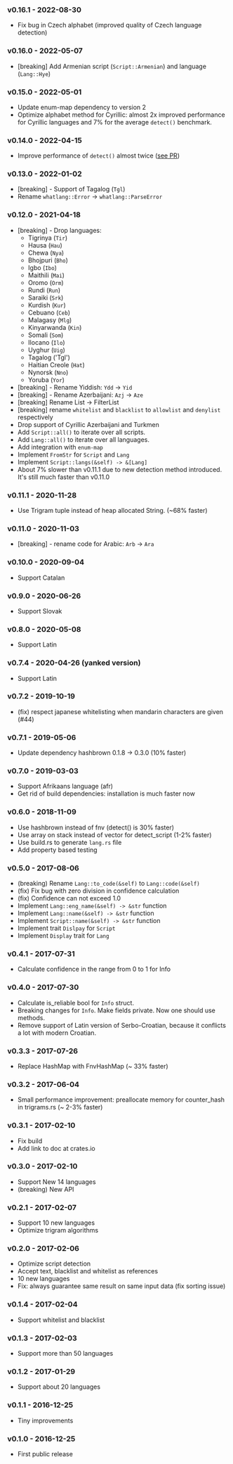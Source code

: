 ### v0.16.1 - 2022-08-30
* Fix bug in Czech alphabet (improved quality of Czech language detection)

### v0.16.0 - 2022-05-07
* [breaking] Add Armenian script (`Script::Armenian`) and language (`Lang::Hye`)

### v0.15.0 - 2022-05-01
* Update enum-map dependency to version 2
* Optimize alphabet method for Cyrillic: almost 2x improved performance for Cyrillic languages and 7% for the average `detect()` benchmark.

### v0.14.0 - 2022-04-15
* Improve performance of `detect()` almost twice ([see PR](https://github.com/greyblake/whatlang-rs/pull/108))

### v0.13.0 - 2022-01-02
* [breaking] - Support of Tagalog (`Tgl`)
* Rename `whatlang::Error` -> `whatlang::ParseError`

### v0.12.0 - 2021-04-18
* [breaking] - Drop languages:
  * Tigrinya (`Tir`)
  * Hausa (`Hau`)
  * Chewa (`Nya`)
  * Bhojpuri (`Bho`)
  * Igbo (`Ibo`)
  * Maithili (`Mai`)
  * Oromo (`Orm`)
  * Rundi (`Run`)
  * Saraiki (`Srk`)
  * Kurdish (`Kur`)
  * Cebuano (`Ceb`)
  * Malagasy (`Mlg`)
  * Kinyarwanda (`Kin`)
  * Somali (`Som`)
  * Ilocano (`Ilo`)
  * Uyghur (`Uig`)
  * Tagalog ('Tgl')
  * Haitian Creole (`Hat`)
  * Nynorsk (`Nno`)
  * Yoruba (`Yor`)
* [breaking] - Rename Yiddish: `Ydd` -> `Yid`
* [breaking] - Rename Azerbaijani: `Azj` -> `Aze`
* [breaking] Rename List -> FilterList
* [breaking] rename `whitelist` and `blacklist` to `allowlist` and `denylist` respectively
* Drop support of Cyrillic Azerbaijani and Turkmen
* Add `Script::all()` to iterate over all scripts.
* Add `Lang::all()` to iterate over all languages.
* Add integration with `enum-map`
* Implement `FromStr` for `Script` and `Lang`
* Implement `Script::langs(&self) -> &[Lang]`
* About 7% slower than v0.11.1 due to new detection method introduced. It's still much faster than v0.11.0

### v0.11.1 - 2020-11-28
* Use Trigram tuple instead of heap allocated String. (~68% faster)

### v0.11.0 - 2020-11-03
* [breaking] - rename code for Arabic: `Arb` -> `Ara`

### v0.10.0 - 2020-09-04
* Support Catalan

### v0.9.0 - 2020-06-26
* Support Slovak

### v0.8.0 - 2020-05-08
* Support Latin

### v0.7.4 - 2020-04-26 (yanked version)
* Support Latin

### v0.7.2 - 2019-10-19
* (fix) respect japanese whitelisting when mandarin characters are given (#44)

### v0.7.1 - 2019-05-06
* Update dependency hashbrown 0.1.8 -> 0.3.0 (10% faster)

### v0.7.0 - 2019-03-03
* Support Afrikaans language (afr)
* Get rid of build dependencies: installation is much faster now

### v0.6.0 - 2018-11-09
* Use hashbrown instead of fnv (detect() is 30% faster)
* Use array on stack instead of vector for detect_script (1-2% faster)
* Use build.rs to generate `lang.rs` file
* Add property based testing

### v0.5.0 - 2017-08-06
* (breaking) Rename `Lang::to_code(&self)` to `Lang::code(&self)`
* (fix) Fix bug with zero division in confidence calculation
* (fix) Confidence can not exceed 1.0
* Implement `Lang::eng_name(&self) -> &str` function
* Implement `Lang::name(&self) -> &str` function
* Implement `Script::name(&self) -> &str` function
* Implement trait `Dislpay` for `Script`
* Implement `Display` trait for `Lang`

### v0.4.1 - 2017-07-31
* Calculate confidence in the range from 0 to 1 for Info

### v0.4.0 - 2017-07-30
* Calculate is_reliable bool for `Info` struct.
* Breaking changes for `Info`. Make fields private. Now one should use methods.
* Remove support of Latin version of Serbo-Croatian, because it conflicts a lot with modern Croatian.

### v0.3.3 - 2017-07-26
* Replace HashMap with FnvHashMap (~ 33% faster)

### v0.3.2 - 2017-06-04
* Small performance improvement: preallocate memory for counter_hash in trigrams.rs (~ 2-3% faster)

### v0.3.1 - 2017-02-10
* Fix build
* Add link to doc at crates.io

### v0.3.0 - 2017-02-10
* Support New 14 languages
* (breaking) New API

### v0.2.1 - 2017-02-07
* Support 10 new languages
* Optimize trigram algorithms

### v0.2.0 - 2017-02-06
* Optimize script detection
* Accept text, blacklist and whitelist as references
* 10 new languages
* Fix: always guarantee same result on same input data (fix sorting issue)

### v0.1.4 - 2017-02-04
* Support whitelist and blacklist

### v0.1.3 - 2017-02-03
* Support more than 50 languages

### v0.1.2 - 2017-01-29
* Support about 20 languages

### v0.1.1 - 2016-12-25
* Tiny improvements

### v0.1.0 - 2016-12-25
* First public release
